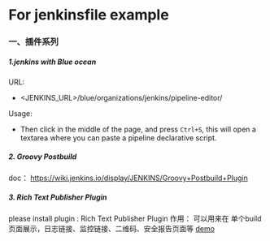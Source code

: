 # For jenkinsfile example



### 一、插件系列

##### 1.jenkins with Blue ocean

URL:
 - <JENKINS_URL>/blue/organizations/jenkins/pipeline-editor/

Usage:
 - Then click in the middle of the page, and press `Ctrl+S`, this will open a textarea where you can paste a pipeline declarative script. 

##### 2. Groovy Postbuild

doc： https://wiki.jenkins.io/display/JENKINS/Groovy+Postbuild+Plugin

##### 3. Rich Text Publisher Plugin

please install plugin : Rich Text Publisher Plugin
作用： 可以用来在 单个build 页面展示，日志链接、监控链接、二维码、安全报告页面等
[demo](https://github.com/cicd-draft/Jenkinsfile-demo/blob/master/Jenkinsfile_rtp)
